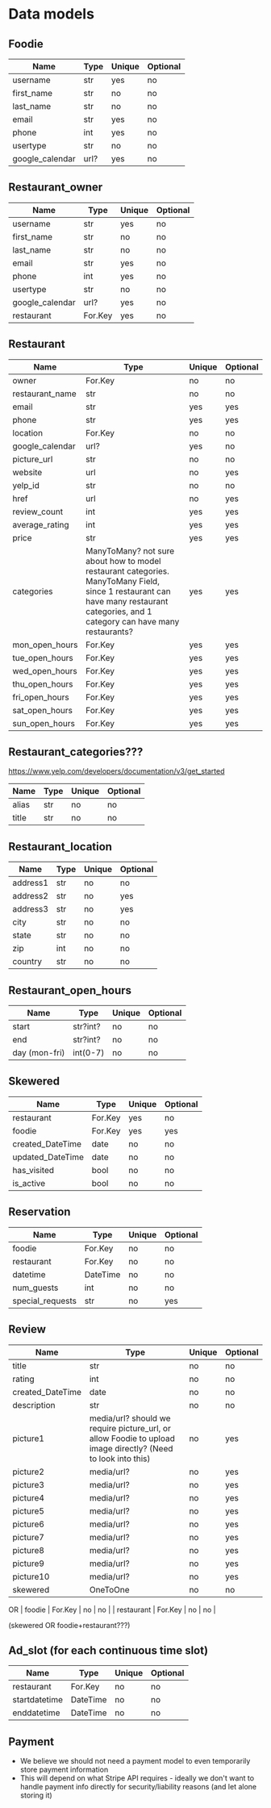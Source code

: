 # Data models

## Foodie
| Name            | Type    | Unique | Optional |
|-----------------|---------|--------|----------|
| username        | str     | yes    | no       |
| first_name      | str     | no     | no       |
| last_name       | str     | no     | no       |
| email           | str     | yes    | no       |
| phone           | int     | yes    | no       |
| usertype        | str     | no     | no       |
| google_calendar | url?    | yes    | no       |


## Restaurant_owner
| Name            | Type    | Unique | Optional |
|-----------------|---------|--------|----------|
| username        | str     | yes    | no       |
| first_name      | str     | no     | no       |
| last_name       | str     | no     | no       |
| email           | str     | yes    | no       |
| phone           | int     | yes    | no       |
| usertype        | str     | no     | no       |
| google_calendar | url?    | yes    | no       |
| restaurant      | For.Key | yes    | no       |

## Restaurant
| Name            | Type    | Unique | Optional |
|-----------------|---------|--------|----------|
| owner           | For.Key | no     | no       |
| restaurant_name | str     | no     | no       |
| email           | str     | yes    | yes      |
| phone           | str     | yes    | yes      |
| location        | For.Key | no     | no       |
| google_calendar | url?    | yes    | no       |
| picture_url     | str     | no     | no       |
| website         | url     | no     | yes      |
| yelp_id         | str     | no     | no       |
| href            | url     | no     | yes      |
| review_count    | int     | yes    | yes      |
| average_rating  | int     | yes    | yes      |
| price           | str     | yes    | yes      |
| categories      |ManyToMany? not sure about how to model restaurant categories. ManyToMany Field, since 1 restaurant can have many restaurant categories, and 1 category can have many restaurants?| yes  | yes      |
| mon_open_hours  | For.Key | yes    | yes      |
| tue_open_hours  | For.Key | yes    | yes      |
| wed_open_hours  | For.Key | yes    | yes      |
| thu_open_hours  | For.Key | yes    | yes      |
| fri_open_hours  | For.Key | yes    | yes      |
| sat_open_hours  | For.Key | yes    | yes      |
| sun_open_hours  | For.Key | yes    | yes      |


## Restaurant_categories???
https://www.yelp.com/developers/documentation/v3/get_started

| Name            | Type    | Unique | Optional |
|-----------------|---------|--------|----------|
| alias           | str     | no     | no       |
| title           | str     | no     | no       |

## Restaurant_location
| Name            | Type    | Unique | Optional |
|-----------------|---------|--------|----------|
| address1        | str     | no     | no       |
| address2        | str     | no     | yes      |
| address3        | str     | no     | yes      |
| city            | str     | no     | no       |
| state           | str     | no     | no       |
| zip             | int     | no     | no       |
| country         | str     | no     | no       |

## Restaurant_open_hours
| Name            | Type    | Unique | Optional |
|-----------------|---------|--------|----------|
| start           | str?int?| no     | no       |
| end             | str?int?| no     | no       |
| day (mon-fri)   | int(0-7)| no     | no       |


## Skewered
| Name            | Type    | Unique | Optional |
|-----------------|---------|--------|----------|
| restaurant      | For.Key | yes    | no       |
| foodie          | For.Key | yes    | yes      |
| created_DateTime| date    | no     | no       |
| updated_DateTime| date    | no     | no       |
| has_visited     | bool    | no     | no       |
| is_active       | bool    | no     | no       |

## Reservation
| Name            | Type    | Unique | Optional |
|-----------------|---------|--------|----------|
| foodie          | For.Key | no     | no       |
| restaurant      | For.Key | no     | no       |
| datetime        | DateTime| no     | no       |
| num_guests      | int     | no     | no       |
| special_requests| str     | no     | yes      |

## Review
| Name            | Type    | Unique | Optional |
|-----------------|---------|--------|----------|
| title           | str     | no     | no       |
| rating          | int     | no     | no       |
| created_DateTime| date    | no     | no       |
| description     | str     | no     | no       |
| picture1        |media/url? should we require picture_url, or allow Foodie to upload image directly? (Need to look into this)| no    | yes      |
| picture2        |media/url?| no    | yes      |
| picture3        |media/url?| no    | yes      |
| picture4        |media/url?| no    | yes      |
| picture5        |media/url?| no    | yes      |
| picture6        |media/url?| no    | yes      |
| picture7        |media/url?| no    | yes      |
| picture8        |media/url?| no    | yes      |
| picture9        |media/url?| no    | yes      |
| picture10       |media/url?| no    | yes      |
| skewered        | OneToOne| no     | no       |
OR
| foodie          | For.Key | no     | no       |
| restaurant      | For.Key | no     | no       |

(skewered OR foodie+restaurant???)


## Ad_slot (for each continuous time slot)
| Name            | Type    | Unique | Optional |
|-----------------|---------|--------|----------|
| restaurant      | For.Key | no     | no       |
| startdatetime   | DateTime| no     | no       |
| enddatetime     | DateTime| no     | no       |


## Payment
- We believe we should not need a payment model to even temporarily store payment information
- This will depend on what Stripe API requires - ideally we don't want to handle payment info directly for security/liability reasons (and let alone storing it)

